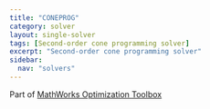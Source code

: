 ```yaml
---
title: "CONEPROG"
category: solver
layout: single-solver
tags: [Second-order cone programming solver]
excerpt: "Second-order cone programming solver"
sidebar:
  nav: "solvers"
---
```


Part of [MathWorks Optimization Toolbox](https://www.mathworks.com/products/optimization.html)

